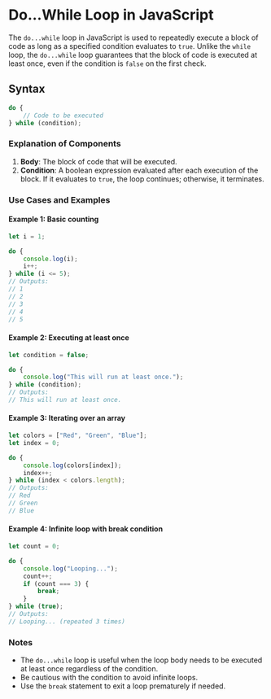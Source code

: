 
# Do...While Loop in JavaScript

The `do...while` loop in JavaScript is used to repeatedly execute a block of code as long as a specified condition evaluates to `true`. Unlike the `while` loop, the `do...while` loop guarantees that the block of code is executed at least once, even if the condition is `false` on the first check.

## Syntax
```javascript
do {
    // Code to be executed
} while (condition);
```

### Explanation of Components
1. **Body**: The block of code that will be executed.
2. **Condition**: A boolean expression evaluated after each execution of the block. If it evaluates to `true`, the loop continues; otherwise, it terminates.

### Use Cases and Examples

#### Example 1: Basic counting
```javascript
let i = 1;

do {
    console.log(i);
    i++;
} while (i <= 5);
// Outputs:
// 1
// 2
// 3
// 4
// 5
```

#### Example 2: Executing at least once
```javascript
let condition = false;

do {
    console.log("This will run at least once.");
} while (condition);
// Outputs:
// This will run at least once.
```

#### Example 3: Iterating over an array
```javascript
let colors = ["Red", "Green", "Blue"];
let index = 0;

do {
    console.log(colors[index]);
    index++;
} while (index < colors.length);
// Outputs:
// Red
// Green
// Blue
```

#### Example 4: Infinite loop with break condition
```javascript
let count = 0;

do {
    console.log("Looping...");
    count++;
    if (count === 3) {
        break;
    }
} while (true);
// Outputs:
// Looping... (repeated 3 times)
```

### Notes
- The `do...while` loop is useful when the loop body needs to be executed at least once regardless of the condition.
- Be cautious with the condition to avoid infinite loops.
- Use the `break` statement to exit a loop prematurely if needed.
